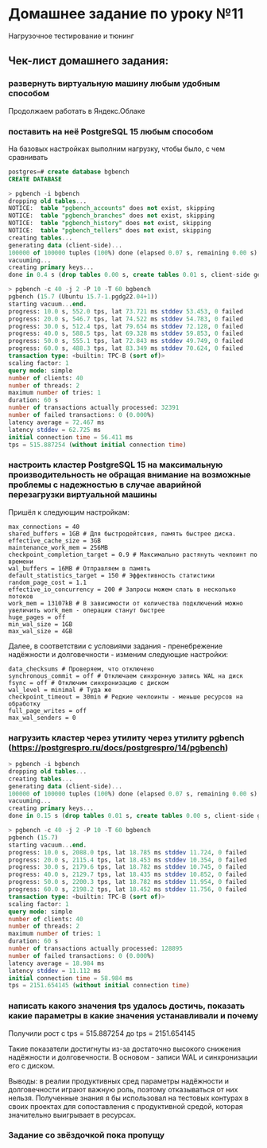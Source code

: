 # Домашнее задание по уроку №11
Нагрузочное тестирование и тюнинг

## Чек-лист домашнего задания:
### развернуть виртуальную машину любым удобным способом
Продолжаем работать в Яндекс.Облаке
### поставить на неё PostgreSQL 15 любым способом
На базовых настройках выполним нагрузку, чтобы было, с чем сравнивать
```sql
postgres=# create database bgbench
CREATE DATABASE

> pgbench -i bgbench
dropping old tables...
NOTICE:  table "pgbench_accounts" does not exist, skipping
NOTICE:  table "pgbench_branches" does not exist, skipping
NOTICE:  table "pgbench_history" does not exist, skipping
NOTICE:  table "pgbench_tellers" does not exist, skipping
creating tables...
generating data (client-side)...
100000 of 100000 tuples (100%) done (elapsed 0.07 s, remaining 0.00 s)
vacuuming...
creating primary keys...
done in 0.4 s (drop tables 0.00 s, create tables 0.01 s, client-side generate 0.22 s, vacuum 0.04 s, primary keys 0.14 s).

> pgbench -c 40 -j 2 -P 10 -T 60 bgbench
pgbench (15.7 (Ubuntu 15.7-1.pgdg22.04+1))
starting vacuum...end.
progress: 10.0 s, 552.0 tps, lat 73.721 ms stddev 53.453, 0 failed
progress: 20.0 s, 546.7 tps, lat 74.522 ms stddev 54.783, 0 failed
progress: 30.0 s, 512.4 tps, lat 79.654 ms stddev 72.128, 0 failed
progress: 40.0 s, 588.5 tps, lat 69.328 ms stddev 59.853, 0 failed
progress: 50.0 s, 555.1 tps, lat 72.843 ms stddev 49.749, 0 failed
progress: 60.0 s, 488.3 tps, lat 83.349 ms stddev 70.624, 0 failed
transaction type: <builtin: TPC-B (sort of)>
scaling factor: 1
query mode: simple
number of clients: 40
number of threads: 2
maximum number of tries: 1
duration: 60 s
number of transactions actually processed: 32391
number of failed transactions: 0 (0.000%)
latency average = 72.467 ms
latency stddev = 62.725 ms
initial connection time = 56.411 ms
tps = 515.887254 (without initial connection time)
```
### настроить кластер PostgreSQL 15 на максимальную производительность не обращая внимание на возможные проблемы с надежностью в случае аварийной перезагрузки виртуальной машины
Пришёл к следующим настройкам:
```
max_connections = 40
shared_buffers = 1GB # Для быстродейтсвия, память быстрее диска.
effective_cache_size = 3GB 
maintenance_work_mem = 256MB
checkpoint_completion_target = 0.9 # Максимально растянуть чекпоинт по времени
wal_buffers = 16MB # Отправляем в память
default_statistics_target = 150 # Эффективность статистики
random_page_cost = 1.1 
effective_io_concurrency = 200 # Запросы можем слать в несколько потоков
work_mem = 13107kB # В зависимости от количества подключений можно увеличить work_mem - операции станут быстрее
huge_pages = off
min_wal_size = 1GB
max_wal_size = 4GB
```
Далее, в соответствии с условиями задания - пренебрежение надёжности и долговечности - изменим следующие настройки:
```
data_checksums # Проверяем, что отключено
synchronous_commit = off # Отключаем синхронную запись WAL на диск
fsync = off # Отключим синхронизацию с диском
wal_level = minimal # Туда же
checkpoint_timeout = 30min # Редкие чекпоинты - меньше ресурсов на обработку
full_page_writes = off
max_wal_senders = 0
```
### нагрузить кластер через утилиту через утилиту pgbench (https://postgrespro.ru/docs/postgrespro/14/pgbench)
```sql
> pgbench -i bgbench
dropping old tables...
creating tables...
generating data (client-side)...
100000 of 100000 tuples (100%) done (elapsed 0.07 s, remaining 0.00 s)
vacuuming...
creating primary keys...
done in 0.15 s (drop tables 0.01 s, create tables 0.00 s, client-side generate 0.06 s, vacuum 0.04 s, primary keys 0.04 s).

> pgbench -c 40 -j 2 -P 10 -T 60 bgbench
pgbench (15.7)
starting vacuum...end.
progress: 10.0 s, 2088.0 tps, lat 18.785 ms stddev 11.724, 0 failed
progress: 20.0 s, 2115.4 tps, lat 18.453 ms stddev 10.354, 0 failed
progress: 30.0 s, 2179.6 tps, lat 18.782 ms stddev 10.745, 0 failed
progress: 40.0 s, 2129.7 tps, lat 18.435 ms stddev 10.852, 0 failed
progress: 50.0 s, 2200.3 tps, lat 18.782 ms stddev 11.954, 0 failed
progress: 60.0 s, 2198.2 tps, lat 18.452 ms stddev 11.756, 0 failed
transaction type: <builtin: TPC-B (sort of)>
scaling factor: 1
query mode: simple
number of clients: 40
number of threads: 2
maximum number of tries: 1
duration: 60 s
number of transactions actually processed: 128895
number of failed transactions: 0 (0.000%)
latency average = 18.984 ms
latency stddev = 11.112 ms
initial connection time = 58.984 ms
tps = 2151.654145 (without initial connection time)
```
### написать какого значения tps удалось достичь, показать какие параметры в какие значения устанавливали и почему
Получили рост с  tps = 515.887254 до tps = 2151.654145

Такие показатели достигнуты из-за достаточно высокого снижения надёжности и долговечности. В основом - записи WAL и синхронизации его с диском.

Выводы: в реалии продуктивных сред параметры надёжности и долговечности играют важную роль, поэтому отказываться от них нельзя. 
Полученные знания я бы использовал на тестовых контурах в своих проектах для сопоставления с продуктивной средой, которая значительно выигрывает в ресурсах.

### Задание со звёздочкой пока пропущу